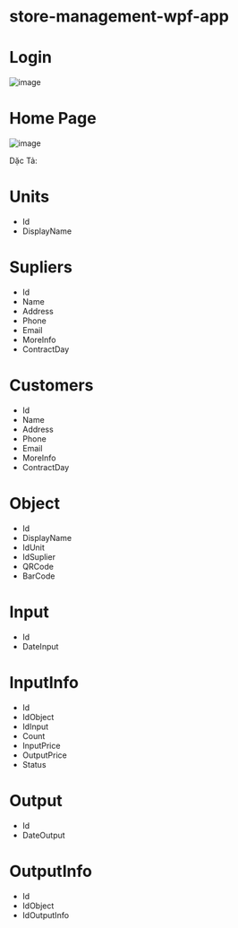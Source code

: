# store-management-wpf-app
# Login 
![image](https://user-images.githubusercontent.com/103094267/231457505-3b214d40-2a2d-4ded-9437-2df1742a6cfb.png)

# Home Page
![image](https://user-images.githubusercontent.com/103094267/231457556-ec2c82ad-b303-4cb1-9f54-d5956f8b7f33.png)

Dặc Tả:
# Units 
- Id
- DisplayName

# Supliers
- Id
- Name 
- Address
- Phone
- Email
- MoreInfo
- ContractDay

# Customers
- Id
- Name 
- Address
- Phone
- Email
- MoreInfo
- ContractDay

# Object
- Id
- DisplayName
- IdUnit
- IdSuplier
- QRCode
- BarCode

# Input 
- Id
- DateInput
 
# InputInfo
- Id
- IdObject
- IdInput
- Count
- InputPrice
- OutputPrice
- Status

# Output
- Id
- DateOutput

# OutputInfo
- Id
- IdObject
- IdOutputInfo
